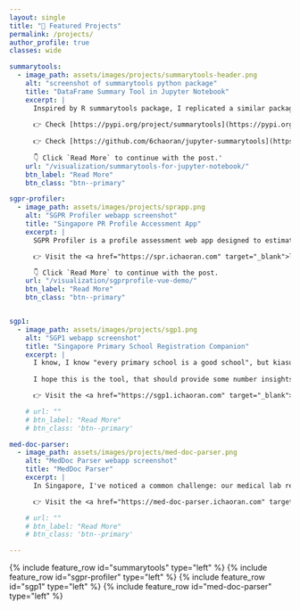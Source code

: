 ```yaml
---
layout: single
title: "🚀 Featured Projects"
permalink: /projects/
author_profile: true
classes: wide

summarytools:
  - image_path: assets/images/projects/summarytools-header.png    
    alt: "screenshot of summarytools python package"
    title: "DataFrame Summary Tool in Jupyter Notebook"
    excerpt: |
      Inspired by R summarytools package, I replicated a similar package in Jupyter Notebook. This is python version of summarytools, which is used to generate standardized and comprehensive summary of dataframe in Jupyter Notebooks.
    
      👉 Check [https://pypi.org/project/summarytools](https://pypi.org/project/summarytools) for installation & quick start.
    
      👉 Check [https://github.com/6chaoran/jupyter-summarytools](https://github.com/6chaoran/jupyter-summarytools) for the source code.
        
      👇 Click `Read More` to continue with the post.'
    url: "/visualization/summarytools-for-jupyter-notebook/"
    btn_label: "Read More"
    btn_class: "btn--primary"

sgpr-profiler:
  - image_path: assets/images/projects/sprapp.png     
    alt: "SGPR Profiler webapp screenshot"
    title: "Singapore PR Profile Accessment App"
    excerpt: |
      SGPR Profiler is a profile assessment web app designed to estimate the odds of obtaining PR residency based on voluntarily contributed past records. In this app, users are allowed to view recent application profiles contributed by others. Some high-level insights/statistics are also provided for quick reference.

      👉 Visit the <a href="https://spr.ichaoran.com" target="_blank">link</a> to get started.

      👇 Click `Read More` to continue with the post.
    url: "/visualization/sgprprofile-vue-demo/"
    btn_label: "Read More"
    btn_class: "btn--primary"


sgp1:
  - image_path: assets/images/projects/sgp1.png    
    alt: "SGP1 webapp screenshot"
    title: "Singapore Primary School Registration Companion"
    excerpt: | 
      I know, I know "every primary school is a good school", but kiasu parents still cautiously plan their strategies for their little ones' primary one registration. Some quetisons are appareantly brother the parents. Shall I join the parent voluneer program now to secure the 2B round ? Shall I move to another district that is less competitive in P1 application?
      
      I hope this is the tool, that should provide some number insights to help with your important decisions. Lastly, may your kid goes to the dream school, as you wish!

      👉 Visit the <a href="https://sgp1.ichaoran.com" target="_blank">link</a> to get started.

    # url: ""
    # btn_label: "Read More"
    # btn_class: 'btn--primary'

med-doc-parser:
  - image_path: assets/images/projects/med-doc-parser.png    
    alt: "MedDoc Parser webapp screenshot"
    title: "MedDoc Parser"
    excerpt: | 
      In Singapore, I've noticed a common challenge: our medical lab reports are often still in non-digital formats, making it tough to manage our health data effectively. Inspired by this, I've developed a web app, which allows users to effortlessly convert photos of their medical reports into organized tables, enabling easier analysis of the health history. I'm excited to share this tool, hoping it can help others navigate their health journeys with greater ease.

      👉 Visit the <a href="https://med-doc-parser.ichaoran.com" target="_blank">link</a> to get started.

    # url: ""
    # btn_label: "Read More"
    # btn_class: 'btn--primary'

---
```

{% include feature_row id="summarytools" type="left" %}
{% include feature_row id="sgpr-profiler" type="left" %}
{% include feature_row id="sgp1" type="left" %}
{% include feature_row id="med-doc-parser" type="left" %}


<style>

  #page-title {
    margin: 20px 0 40px 0;
  }

  .archive__item-teaser {
    /* width: 40%;
    min-width: 380px; */
    border: 1px solid;
    border-radius: 0.5rem;
  }

  /* .archive__item {
    display: flex;
    flex-wrap: wrap
  }



  .archive__item-body {
    margin-left: 1rem;

  }

  .feature__item--left .archive__item-body {
    width: 50%;
    min-width: 380px;

  } */

  .btn--primary {
    background-color: #2f7d95;
  }
</style>